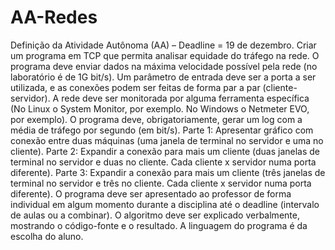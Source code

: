 # AA-Redes
Definição da Atividade Autônoma (AA) – Deadline = 19 de dezembro.  Criar um programa em TCP que permita analisar equidade do tráfego na rede. O programa deve enviar dados na máxima velocidade possível pela rede (no laboratório é de 1G bit/s). Um parâmetro de entrada deve ser a porta a ser utilizada, e as conexões podem ser feitas de forma par a par (cliente-servidor). A rede deve ser monitorada por alguma ferramenta específica (No Linux o System Monitor, por exemplo. No Windows o Netmeter EVO, por exemplo). O programa deve, obrigatoriamente, gerar um log com a média de tráfego por segundo (em bit/s).  Parte 1: Apresentar gráfico com conexão entre duas máquinas (uma janela de terminal no servidor e uma no cliente).  Parte 2: Expandir a conexão para mais um cliente (duas janelas de terminal no servidor e duas no cliente. Cada cliente x servidor numa porta diferente).  Parte 3: Expandir a conexão para mais um cliente (três janelas de terminal no servidor e três no cliente. Cada cliente x servidor numa porta diferente).  O programa deve ser apresentado ao professor de forma individual em algum momento durante a disciplina até o deadline (intervalo de aulas ou a combinar). O algoritmo deve ser explicado verbalmente, mostrando o código-fonte e o resultado. A linguagem do programa é da escolha do aluno.
